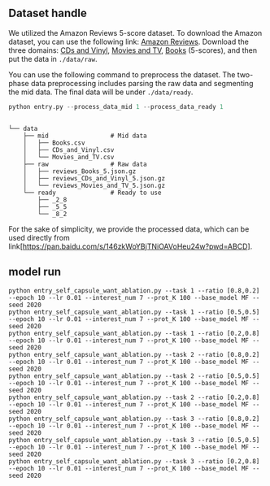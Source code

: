 ## Dataset handle

We utilized the Amazon Reviews 5-score dataset. 
To download the Amazon dataset, you can use the following link: [Amazon Reviews](http://jmcauley.ucsd.edu/data/amazon/links.html).
Download the three domains: [CDs and Vinyl](http://snap.stanford.edu/data/amazon/productGraph/categoryFiles/reviews_CDs_and_Vinyl_5.json.gz), [Movies and TV](http://snap.stanford.edu/data/amazon/productGraph/categoryFiles/reviews_Movies_and_TV_5.json.gz), [Books](http://snap.stanford.edu/data/amazon/productGraph/categoryFiles/reviews_Books_5.json.gz) (5-scores), and then put the data in `./data/raw`.

You can use the following command to preprocess the dataset. 
The two-phase data preprocessing includes parsing the raw data and segmenting the mid data. 
The final data will be under `./data/ready`.

```python
python entry.py --process_data_mid 1 --process_data_ready 1
```
```

└── data
    ├── mid                 # Mid data
    │   ├── Books.csv
    │   ├── CDs_and_Vinyl.csv
    │   └── Movies_and_TV.csv
    ├── raw                 # Raw data
    │   ├── reviews_Books_5.json.gz
    │   ├── reviews_CDs_and_Vinyl_5.json.gz
    │   └── reviews_Movies_and_TV_5.json.gz
    └── ready               # Ready to use
        ├── _2_8
        ├── _5_5
        └── _8_2

```
For the sake of simplicity, we provide the processed data, which can be used directly from link[https://pan.baidu.com/s/146zkWoYBjTNiOAVoHeu24w?pwd=ABCD].
## model run 
```
python entry_self_capsule_want_ablation.py --task 1 --ratio [0.8,0.2] --epoch 10 --lr 0.01 --interest_num 7 --prot_K 100 --base_model MF --seed 2020  
python entry_self_capsule_want_ablation.py --task 1 --ratio [0.5,0.5] --epoch 10 --lr 0.01 --interest_num 7 --prot_K 100 --base_model MF --seed 2020  
python entry_self_capsule_want_ablation.py --task 1 --ratio [0.2,0.8] --epoch 10 --lr 0.01 --interest_num 7 --prot_K 100 --base_model MF --seed 2020  
python entry_self_capsule_want_ablation.py --task 2 --ratio [0.8,0.2] --epoch 10 --lr 0.01 --interest_num 7 --prot_K 100 --base_model MF --seed 2020  
python entry_self_capsule_want_ablation.py --task 2 --ratio [0.5,0.5] --epoch 10 --lr 0.01 --interest_num 7 --prot_K 100 --base_model MF --seed 2020  
python entry_self_capsule_want_ablation.py --task 2 --ratio [0.2,0.8] --epoch 10 --lr 0.01 --interest_num 7 --prot_K 100 --base_model MF --seed 2020  
python entry_self_capsule_want_ablation.py --task 3 --ratio [0.8,0.2] --epoch 10 --lr 0.01 --interest_num 7 --prot_K 100 --base_model MF --seed 2020  
python entry_self_capsule_want_ablation.py --task 3 --ratio [0.5,0.5] --epoch 10 --lr 0.01 --interest_num 7 --prot_K 100 --base_model MF --seed 2020  
python entry_self_capsule_want_ablation.py --task 3 --ratio [0.2,0.8] --epoch 10 --lr 0.01 --interest_num 7 --prot_K 100 --base_model MF --seed 2020  
```
